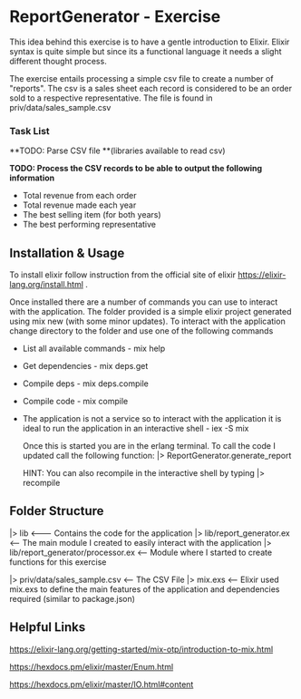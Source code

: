 # ReportGenerator - Exercise

This idea behind this exercise is to have a gentle introduction to Elixir. Elixir syntax is quite simple but since its a functional language it needs a slight different thought process.

The exercise entails processing a simple csv file to create a number of "reports". The csv is a sales sheet each record is considered to be an order sold to a respective representative. The file is found in priv/data/sales_sample.csv

### Task List

**TODO: Parse CSV file **(libraries available to read csv)

**TODO: Process the CSV records to be able to output the following information**

- Total revenue from each order
- Total revenue made each year
- The best selling item (for both years)
- The best performing representative 

## Installation &  Usage

To install elixir follow instruction from the official site of elixir https://elixir-lang.org/install.html . 

Once installed there are a number of commands you can use to interact with the application. The folder provided is a simple elixir project generated using mix new (with some minor updates). To interact with the application change directory to the folder and use one of the following commands

- List all available commands - mix help

- Get dependencies - mix deps.get

- Compile deps - mix deps.compile

- Compile code - mix compile

- The application is not a service so to interact with the application it is ideal to run the application in an interactive shell - iex -S mix
  

  Once this is started you are in the erlang terminal. To call the code I updated call the following function:
  |> ReportGenerator.generate_report
  

  HINT: You can also recompile in the interactive shell by typing |> recompile

## Folder Structure

|> lib <--- Contains the code for the application
|> lib/report_generator.ex <-- The main module I created to easily interact with the application
|> lib/report_generator/processor.ex <-- Module where I started to create functions for this exercise

|> priv/data/sales_sample.csv <-- The CSV File
|> mix.exs <-- Elixir used mix.exs to define the main features of the application and dependencies required (similar to package.json)

## Helpful Links

https://elixir-lang.org/getting-started/mix-otp/introduction-to-mix.html

https://hexdocs.pm/elixir/master/Enum.html

https://hexdocs.pm/elixir/master/IO.html#content